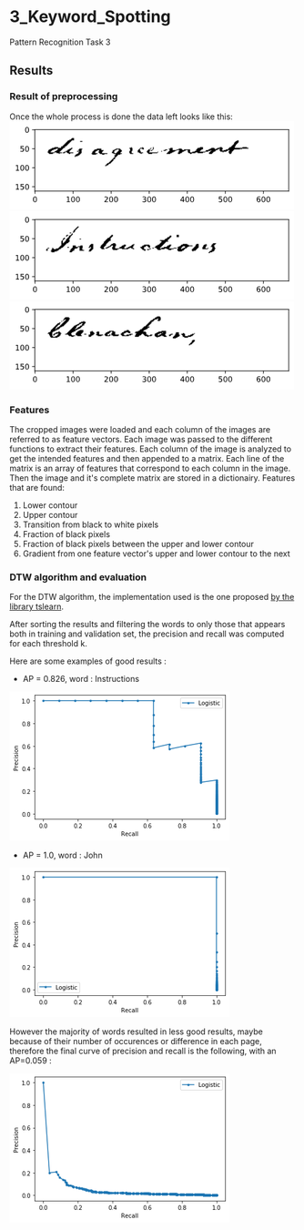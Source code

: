 # 3_Keyword_Spotting
Pattern Recognition Task 3
## Results
### Result of preprocessing

Once the whole process is done the data left looks like this:
![300-07-05](Code/images/example_1.png)
![270-26-02](Code/images/example_2.png)
![278-26-04](Code/images/example_3.png)

### Features
The cropped images were loaded and each column of the images are referred to as feature vectors. Each image was passed to the different functions to extract their features. Each column of the image is analyzed to get the intended features and then appended to a matrix. Each line of the matrix is an array of features that correspond to each column in the image. Then the image and it's complete matrix are stored in a dictionairy. 
Features that are found:
1. Lower contour
2. Upper contour
3. Transition from black to white pixels
4. Fraction of black pixels
5. Fraction of black pixels between the upper and lower contour
6. Gradient from one feature vector's upper and lower contour to the next

### DTW algorithm and evaluation
For the DTW algorithm, the implementation used is the one proposed [by the library tslearn](https://tslearn.readthedocs.io/en/stable/gen_modules/metrics/tslearn.metrics.dtw.html#tslearn.metrics.dtw).

After sorting the results and filtering the words to only those that appears both in training and validation set, the precision and recall was computed for each threshold k.

Here are some examples of good results :
* AP = 0.826, word : Instructions

 ![Instruction](Code/images/instructions_826.png)
  
* AP = 1.0, word : John

 ![John](Code/images/john.png)

However the majority of words resulted in less good results, maybe because of their number of occurences or difference in each page, therefore the final curve of precision and recall is the following, with an AP=0.059 :

![Final_Curve](Code/images/final_curve.png)
